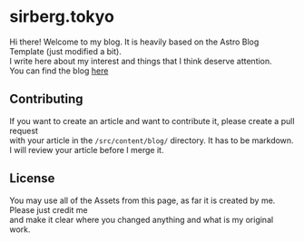 # sirberg.tokyo
Hi there! Welcome to my blog. It is heavily based on the Astro Blog Template (just modified a bit).  
I write here about my interest and things that I think deserve attention.  
You can find the blog [here](https://sirberg.tokyo)  
## Contributing
If you want to create an article and want to contribute it, please create a pull request  
with your article in the ``/src/content/blog/`` directory. It has to be markdown.  
I will review your article before I merge it.
## License
You may use all of the Assets from this page, as far it is created by me. Please just credit me   
and make it clear where you changed anything and what is my original work.